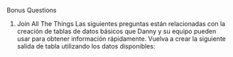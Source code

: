 Bonus Questions

1.  Join All The Things
Las siguientes preguntas están relacionadas con la creación de tablas de datos básicos que Danny y su equipo pueden usar para obtener información rápidamente.
Vuelva a crear la siguiente salida de tabla utilizando los datos disponibles:
